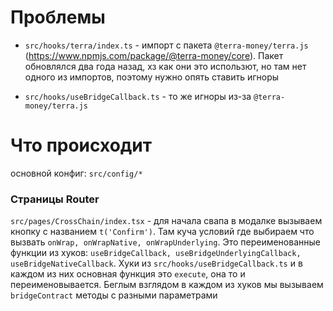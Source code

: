 # Проблемы

- `src/hooks/terra/index.ts` - импорт с пакета `@terra-money/terra.js` (https://www.npmjs.com/package/@terra-money/core). Пакет обновлялся два года назад, хз как они это использют, но там нет одного из импортов, поэтому нужно опять ставить игноры

- `src/hooks/useBridgeCallback.ts` - то же игноры из-за `@terra-money/terra.js`

# Что происходит

основной конфиг: `src/config/*`

### Страницы Router

`src/pages/CrossChain/index.tsx` - для начала свапа в модалке вызываем кнопку с названием `t('Confirm')`. Там куча условий где выбираем что вызвать `onWrap, onWrapNative, onWrapUnderlying`. Это переименованные функции из хуков:
`useBridgeCallback, useBridgeUnderlyingCallback, useBridgeNativeCallback`. Хуки из `src/hooks/useBridgeCallback.ts` и в каждом из них основная функция это `execute`, она то и переименовывается. Беглым взглядом в каждом из хуков мы вызываем `bridgeContract` методы с разными параметрами
